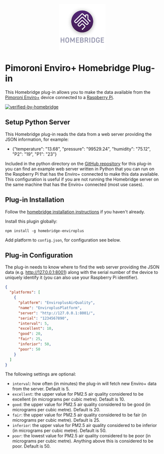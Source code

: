 
<p align="center">

<img src="https://github.com/homebridge/branding/raw/master/logos/homebridge-wordmark-logo-vertical.png" width="150">

</p>


# Pimoroni Enviro+ Homebridge Plug-in

This Homebridge plug-in allows you to make the data available from the [Pimoroni Enviro+](https://learn.pimoroni.com/tutorial/sandyj/getting-started-with-enviro-plus) device connected to a [Raspberry Pi](https://www.raspberrypi.org/).

[![verified-by-homebridge](https://badgen.net/badge/homebridge/verified/purple)](https://github.com/homebridge/homebridge/wiki/Verified-Plugins)

## Setup Python Server

This Homebridge plug-in reads the data from a web server providing the JSON information, for example:

* {"temperature": "13.68", "pressure": "99529.24", "humidity": "75.12", "P2": "19", "P1": "23"}

Included in the python directory on the [GitHub repository](https://github.com/mhawkshaw/homebridge-enviroplus) for this plug-in you can find an example web server written in Python that you can run on the Raspberry Pi that has the Enviro+ connected to make this data available. This configuration is useful if you are not running the Homebridge server on the same machine that has the Enviro+ connected (most use cases).

## Plug-in Installation

Follow the [homebridge installation instructions](https://www.npmjs.com/package/homebridge) if you haven't already.

Install this plugin globally:

    npm install -g homebridge-enviroplus

Add platform to `config.json`, for configuration see below.

## Plug-in Configuration

The plug-in needs to know where to find the web server providing the JSON data (e.g. http://127.0.0.1:8001) along with the serial number of the device to uniquely identify it (you can also use your Raspberry Pi identifier).

```json
{
  "platforms": [
    {
      "platform": "EnviroplusAirQuality",
      "name": "EnviroplusPlatform",
      "server": "http://127.0.0.1:8001/",
      "serial": "1234567890",
      "interval": 5,
      "excellent": 10,
      "good": 20,
      "fair": 25,
      "inferior": 50,
      "poor": 50
    }
  ]
}

```

The following settings are optional:

- `interval`: how often (in minutes) the plug-in will fetch new Enviro+ data from the server. Default is 5.
- `excellent`: the upper value for PM2.5 air quality considered to be excellent (in micrograms per cubic metre). Default is 10.
- `good`: the upper value for PM2.5 air quality considered to be good (in micrograms per cubic metre). Default is 20.
- `fair`: the upper value for PM2.5 air quality considered to be fair (in micrograms per cubic metre). Default is 25.
- `inferior`: the upper value for PM2.5 air quality considered to be inferior (in micrograms per cubic metre). Default is 50.
- `poor`: the lowest value for PM2.5 air quality considered to be poor (in micrograms per cubic metre). Anything above this is considered to be poor. Default is 50.